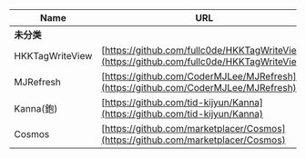 Name | URL | Description
--- | --- | ---
**未分类** ||
HKKTagWriteView | [https://github.com/fullc0de/HKKTagWriteView](https://github.com/fullc0de/HKKTagWriteView) |
MJRefresh | [https://github.com/CoderMJLee/MJRefresh](https://github.com/CoderMJLee/MJRefresh) |
Kanna(鉋) | [https://github.com/tid-kijyun/Kanna](https://github.com/tid-kijyun/Kanna) |
Cosmos | [https://github.com/marketplacer/Cosmos](https://github.com/marketplacer/Cosmos) |
